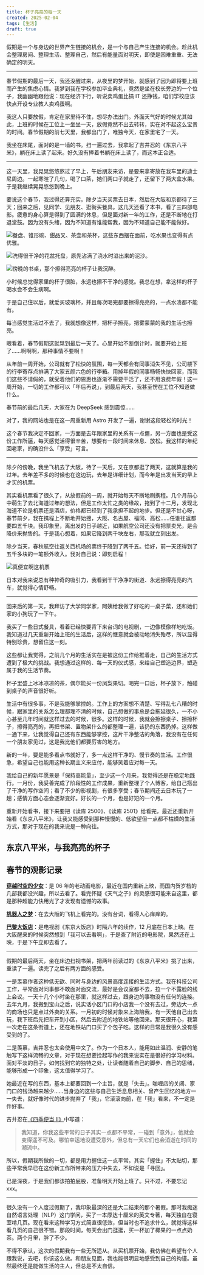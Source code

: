 ```yaml
---
title: 杯子亮亮的每一天
created: 2025-02-04
tags: [生活]
draft: true
---
```


假期是一个与身边的世界产生链接的机会，是一个与自己产生连接的机会。趁此机会整理房间、整理生活、整理自己，然后有能量面对明天，即使是困难重重、无法确定的明天。

---

春节假期的最后一天，我还没醒过来，从夜里的梦开始，就感到了因为即将要上班而产生的焦虑心情。我梦到我在学校参加毕业典礼，竟然是坐在校长旁边的一个位子，我幽幽地跟他说：现在经济下行，听说卖鸡蛋比搞 IT 还挣钱，咱们学校应该快点开设专业教人卖鸡蛋啊。

我这人只要放假，肯定在家里待不住，想尽办法出门。外面天气好的时候尤其如此，上班的时候在工位上一坐坐一天，放假竟然不出去转转，实在对不起这么宝贵的时间。春节假期的前七天里，我都出门了，唯独今天，在家里宅了一天。

我坐在床尾，面对的是一墙的书。扫一遍过去，我拿起了吉井忍的《东京八平米》，躺在床上读了起来。好久没有捧着书躺在床上读了，而这本正合适。

---

这一天里，我晃晃悠悠熬过了早上，午后朋友来访，是要来拿寄放在我车里的迪士尼周边。一起寒暄了几句，喝了口茶，她们两口子就走了，还留下了两大盒水果。于是我继续晃晃悠悠到晚上。

要说这个春节，我过得还算充实。除夕当天买票去日本，然后在大阪和京都待了三天；回来之后，见同学、见朋友、逛街买餐具。这几天还看了本书，看了三四部电影。疲惫的身心算是得到了圆满的休息，但是面对新一年的工作，还是不断地在打退堂鼓。因为没有头绪，因为不知道有谁能帮我，因为不知道自己能不能做好。

![](./images/IMG_9757.jpg "餐盘、锥形碗、甜品叉、茶壶和茶杯，这些东西摆在面前，吃水果也变得有点优雅。")

![](./images/IMG_9758.jpg "洗得很干净的花盆托盘，原先沾满了浇水时溢出来的泥沙。")

![](./images/IMG_9760.jpg "傍晚的书桌，那个擦得亮亮的杯子让我沉醉。")

小时候总觉得家里的杯子很脏，永远也擦不干净的感觉。我总在想，拿这样的杯子喝水会不会生病啊。

于是自己住以后，就爱买玻璃杯，并且每次喝完都要擦得亮亮的，一点水渍都不能有。

每当感觉生活过不去了，我就想像这样，把杯子擦亮，把雾蒙蒙的我的生活也擦亮。

眼看着，春节假期这就晃到最后一天了。心里开始不断倒计时，就要开始上班了……啊啊啊，那种事情不要啊！

从年前一周开始，公司就有了松快的氛围，每一天都会有同事消失不见，公司楼下的行李寄存点排满了大家五颜六色的行李箱。用掉年假的同事畅畅快快回家，而我们这些不请假的，就受着他们的恩惠也逐渐不需要干活了，还不用浪费年假！这一周开始，一切的工作都可以「年后再说」，到最后两天，我甚至愣在工位不知道做什么。

春节前的最后几天，大家在为 DeepSeek 感到震惊……

对了，我的网站也是在这一周重新用 Astro 开发了一遍，谢谢这段轻松的时光！

这个春节我决定不回家，一方面是去年跟家里的关系有一点僵，另一方面也是受这份工作所逼，每天感觉活得很辛苦，想要有一段时间来休息、放松。我这样的年纪回老家，的确没什么「享受」可言。

---

除夕的傍晚，我坐飞机去了大阪，待了一天后，又在京都逛了两天，这就算是我的过年。去年差不多的时候也在这边玩，去年是详细计划，而今年是出发当天的早上才买的机票。

其实看机票看了很久了，从放假前的一周，就开始每天不断地刷携程。几个月前心中萌生了去北海道过年的想法，但是工作太忙之类的缘故，拖到了十二月，发现北海道不论是机票还是酒店，价格都已经到了我承担不起的地步。但还是不甘心呀，春节前夕，我在携程上不断地开始搜，大阪、名古屋、福冈、高松……任谁往返都要四五千块。我印象里，离出发的日子越近，如果航空公司还没有把票卖光，是会降价来抛售的。于是我心想着，如果它降到两千块左右，那我就立刻出发。

除夕当天，春秋航空往返关西机场的票终于降到了两千五。恰好，前一天还得到了五千多块的一笔额外收入。我对自己说：即刻启程！

![](./images/IMG_9761.jpg "真便宜啊这机票")

日本对我来说总有种神奇的吸引力，我看到干干净净的街道、永远擦得亮亮的汽车，就觉得心情舒畅。

---

回来后的第一天，我拜访了大学同学家，阿姨给我做了好吃的一桌子菜，还和她们家的小狗玩了一下午。

我买了一些日式餐具，看着已经快要背下来台词的电视剧，一边像模像样地吃饭。我知道过几天重新开始上班的生活后，这样的惬意就会被动地消失殆尽，所以显得特别珍贵，想留住这一刻。

这些都让我觉得，之前几个月的生活实在是被这份工作给推着走，自己的生活方式遭到了极大的挑战。我想通过这样的、每一天的仪式感，来给自己塑造边界，塑造属于我的生活节奏。

杯子里盛上冰冰凉凉的茶，偶尔能买一份凤梨果切。喝完一口后，杯子放下，触碰到桌子的声音很好听。

生活中有很多事，不是我能够掌控的。工作上的方案想不清楚、写得乱七八糟的时候，跟家里的关系怎么理都理不清的时候，自己想做的事总是会拖延很久，一不小心甚至几年时间就这样过去的时候，很多。这样的时候，我就会擦擦桌子、擦擦杯子，擦得亮亮的，再把书架、置物架什么的都整理一遍，该扔的东西扔掉。这样做一通下来，让我觉得自己还有东西能够掌控，这片干净整洁的角落，我没有在任何一个朋友家见过，这是我比他们都要厉害的地方。

新的一年，要是能多看点书就好了，多一点这样干净的、慢节奏的生活。工作很急，希望自己也能用这种长期主义来应付，能够笑着应对每一天。

我给自己的新年愿景是「保持高能量」，至少这一个月来，我觉得还是在稳定地践行。一月份，我妥善完成了阶段性的工作成果，重新整理了个人博客，给自己搭出了干净的写作空间；看了不少的影视剧，有很多享受；春节期间还去日本玩了一趟；感情方面心态会逐渐变好。好长的一个月，也是好短的一个月。

重新开始看书，接下来要把《读库 2500》、《读库 2501》给看完，最近还重新开始看《东京八平米》，让我又能感受到那种慢慢的、低欲望但一点都不枯燥的生活方式，那对于现在的我来说是一种向往。

## 东京八平米，与我亮亮的杯子



## 春节的观影记录

**[穿越时空的少女](https://movie.douban.com/subject/1937946/)**：是 06 年的老动画电影，最近在国内重新上映，而国内贺岁档的几部我都没兴趣，所以去看了。看完怀疑《天气之子》的灵感很可能来自这里，都是那种超能力快用光了才发现有遗憾的故事。

**[机器人之梦](https://movie.douban.com/subject/35426925/)**：在去大阪的飞机上看完的。没有台词，看得人心痒痒的。

**[巴黎大饭店](https://movie.douban.com/subject/36587946/)**：是电视剧《东京大饭店》时隔六年的续作，12 月底在日本上映。在大阪醒来的时候突然想到「我可以去看啊」，于是查了附近的电影院，果然还在上映，于是下午立即去看了。

---

假期的最后两天，坐在床边扫视书架，把两年前读过的《东京八平米》挑了出来，重读了一遍。读完了之后有两方面的感受。

一是羡慕作者这种低无欲、同时与身边的风景高度连接的生活方式。我在科技公司工作，平常面对同事都不敢面对面交流，最好是会议室都不去，拉一个不露脸的线上会议。一天十几个小时坐在那里，就这样过去，跟身边的事物没有任何的连接。去年九月，我搬到宝山之后，说实话小区门口的小店我一个没有去过，旁边大一点的商场也只是点过外卖的关系。一月初的时候对象来上海陪我，有一天他自己出去玩，我下班后先把车开到小区，然后去附近的地铁站等他回来。那天很开心，我第一次走在这条街道上，还在地铁站门口买了个包子吃。这样的日常是我很久没有感受到的了。

二是羡慕，吉井忍也太会使用中文了。作为一个日本人，能用如此温润、安静的笔触写下这样流畅的文章，对于现在想要捡起写作的我来说实在是很好的学习材料。面对平淡的日子，如何找到它的独特之处，让读者随着自己的脚步、自己的思绪，能够形成一个印象，这太值得学习了。

她最近在写的东西，基本上都要回到一个主旨，就是「失去」。咖喱店的关闭、家门口的钱汤越来越少……当身边的这些与自己生活息息相关、曾产生回忆的地方一一失去，就好像时代的进步抛弃了「我」，它滚滚向前，在「我」看来，不一定是件好事。

吉井忍在[《四季便当 II》](https://book.douban.com/subject/35230156/)中写道：

> 我知道，你我这些平常的日子其实一点都不平常，一碰到「意外」，他就会变得遥不可及。哪怕幸运地没遭受意外，但总有一天它们也会消逝在时间的潮流中。

所以，假期我所做的一切，都是用力握住这一点平常。其实「握住」不太贴切，那些平常我早已在这份新工作所带来的压力中失去，不如说是「寻回」。

已是深夜，于是我们都该拍拍屁股，准备明天开始上班了。只不过，不要忘记 xxx。

---

很久没有一个人度过假期了，我印象最深的还是大二结束的那个暑假。那时我痴迷自然语言处理（NLP）这门学问，买了一本厚达十厘米的英文专著，每天独自在寝室啃几页。现在看来这种学习方式简直很低效，但当时也不追求什么，就觉得这样看几页的自己很不错。那段时间，每天会出门逛逛，买一杯加了椰果的一点点奶茶。两个月里，胖了不少。

不得不承认，这次的假期我有一些无所适从。从买机票开始，我仿佛在希望有个人跟我说，去吧，你该这么做。和朋友见面，我也能很明显地感受到自己的拘谨。虽然最终还是能做生活的主人，但总是不太自信。
